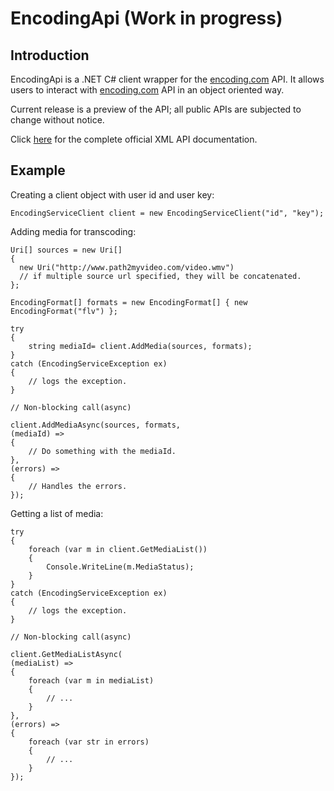 # EncodingApi (Work in progress)

## Introduction

EncodingApi is a .NET C# client wrapper for the [encoding.com](http://www.encoding.com/) API.
It allows users to interact with [encoding.com](http://www.encoding.com/) API in an object oriented way.

Current release is a preview of the API; all public APIs are subjected to change without notice.

Click [here](http://www.encoding.com/api/category/category/complete_api_documentation) for the complete official XML API documentation.


## Example

Creating a client object with user id and user key:
    
    EncodingServiceClient client = new EncodingServiceClient("id", "key");
    
Adding media for transcoding:

    Uri[] sources = new Uri[]
    { 
      new Uri("http://www.path2myvideo.com/video.wmv")
      // if multiple source url specified, they will be concatenated.
    };
    
    EncodingFormat[] formats = new EncodingFormat[] { new EncodingFormat("flv") };
    
    try
    {
        string mediaId= client.AddMedia(sources, formats);
    }
    catch (EncodingServiceException ex)
    {
        // logs the exception.
    }

    // Non-blocking call(async)
    
    client.AddMediaAsync(sources, formats,
    (mediaId) =>
    {
        // Do something with the mediaId.
    },
    (errors) =>
    {
        // Handles the errors.
    });
    
Getting a list of media:

    try
    {
        foreach (var m in client.GetMediaList())
        {
            Console.WriteLine(m.MediaStatus);
        }
    }
    catch (EncodingServiceException ex)
    {
        // logs the exception.
    }
    
    // Non-blocking call(async)
    
    client.GetMediaListAsync(
    (mediaList) =>
    {
        foreach (var m in mediaList)
        {
            // ...
        }
    },
    (errors) =>
    {
        foreach (var str in errors)
        {
            // ...
        }
    });
